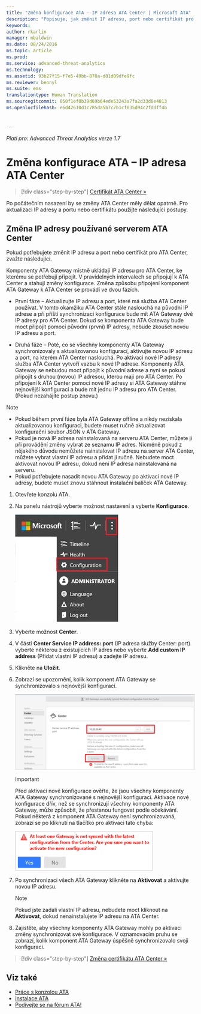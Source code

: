 ```yaml
---
title: "Změna konfigurace ATA – IP adresa ATA Center | Microsoft ATA"
description: "Popisuje, jak změnit IP adresu, port nebo certifikát pro ATA Center."
keywords: 
author: rkarlin
manager: mbaldwin
ms.date: 08/24/2016
ms.topic: article
ms.prod: 
ms.service: advanced-threat-analytics
ms.technology: 
ms.assetid: 93b27f15-f7e5-49bb-870a-d81d09dfe9fc
ms.reviewer: bennyl
ms.suite: ems
translationtype: Human Translation
ms.sourcegitcommit: 050f1ef0b39d69b64ede53243a7fa2d33d0e4813
ms.openlocfilehash: e6d42610d1c785da5b7c7b1cf035d94c2fddff4b


---
```


*Platí pro: Advanced Threat Analytics verze 1.7*



# Změna konfigurace ATA – IP adresa ATA Center

>[!div class="step-by-step"]
[Certifikát ATA Center »](modifying-ata-config-centercert.md)

Po počátečním nasazení by se změny ATA Center měly dělat opatrně. Pro aktualizaci IP adresy a portu nebo certifikátu použijte následující postupy.

## Změna IP adresy používané serverem ATA Center
Pokud potřebujete změnit IP adresu a port nebo certifikát pro ATA Center, zvažte následující.

Komponenty ATA Gateway místně ukládají IP adresu pro ATA Center, ke kterému se potřebují připojit. V pravidelných intervalech se připojují k ATA Center a stahují změny konfigurace. Změna způsobu připojení komponent ATA Gateway k ATA Center se provádí ve dvou fázích.

-   První fáze – Aktualizujte IP adresu a port, které má služba ATA Center používat. V tomto okamžiku ATA Center stále naslouchá na původní IP adrese a při příští synchronizaci konfigurace bude mít ATA Gateway dvě IP adresy pro ATA Center. Dokud se komponenta ATA Gateway bude moct připojit pomocí původní (první) IP adresy, nebude zkoušet novou IP adresu a port.

-   Druhá fáze – Poté, co se všechny komponenty ATA Gateway synchronizovaly s aktualizovanou konfigurací, aktivujte novou IP adresu a port, na kterém ATA Center naslouchá. Po aktivaci nové IP adresy služba ATA Center vytvoří vazbu k nové IP adrese. Komponenty ATA Gateway se nebudou moct připojit k původní adrese a nyní se pokusí připojit s druhou (novou) IP adresou, kterou mají pro ATA Center. Po připojení k ATA Center pomocí nové IP adresy si ATA Gateway stáhne nejnovější konfiguraci a bude mít jednu IP adresu pro ATA Center. (Pokud nezahájíte postup znovu.)

> [!NOTE]
> -   Pokud během první fáze byla ATA Gateway offline a nikdy nezískala aktualizovanou konfiguraci, budete muset ručně aktualizovat konfigurační soubor JSON v ATA Gateway.
> -   Pokud je nová IP adresa nainstalovaná na serveru ATA Center, můžete ji při provádění změny vybrat ze seznamu IP adres. Nicméně pokud z nějakého důvodu nemůžete nainstalovat IP adresu na server ATA Center, můžete vybrat vlastní IP adresu a přidat ji ručně. Nebudete moct aktivovat novou IP adresu, dokud není IP adresa nainstalovaná na serveru.
> -   Pokud potřebujete nasadit novou ATA Gateway po aktivaci nové IP adresy, budete muset znovu stáhnout instalační balíček ATA Gateway.

1.  Otevřete konzolu ATA.

2.  Na panelu nástrojů vyberte možnost nastavení a vyberte **Konfigurace**.

    ![Ikona nastavení konfigurace ATA](media/ATA-config-icon.JPG)

3.  Vyberte možnost **Center**.

4.  V části **Center Service IP address: port** (IP adresa služby Center: port) vyberte některou z existujících IP adres nebo vyberte **Add custom IP address** (Přidat vlastní IP adresu) a zadejte IP adresu.

5.  Klikněte na **Uložit**.

6.  Zobrazí se upozornění, kolik komponent ATA Gateway se synchronizovalo s nejnovější konfigurací.

    ![Obrázek synchronizovaných bran ATA Center](media/ATA-chge-IP-after-clicking-save.png)

    >[!IMPORTANT]
    >Před aktivací nové konfigurace ověřte, že jsou všechny komponenty ATA Gateway synchronizované s nejnovější konfigurací. Aktivace nové konfigurace dřív, než se synchronizují všechny komponenty ATA Gateway, může způsobit, že přestanou fungovat podle očekávání. Pokud některá z komponent ATA Gateway není synchronizovaná, zobrazí se po kliknutí na tlačítko pro aktivaci tato chyba:
    >
    >    ![ATA Gateway – chyba synchronizace](media/ataGW-not-synced.png)


7.  Po synchronizaci všech ATA Gateway klikněte na **Aktivovat** a aktivujte novou IP adresu.

    > [!NOTE]
    > Pokud jste zadali vlastní IP adresu, nebudete moct kliknout na **Aktivovat**, dokud nenainstalujete IP adresu na ATA Center.

8.  Zajistěte, aby všechny komponenty ATA Gateway mohly po aktivaci změny synchronizovat své konfigurace. V oznamovacím pruhu se zobrazí, kolik komponent ATA Gateway úspěšně synchronizovalo svoji konfiguraci.

>[!div class="step-by-step"]
[Změna certifikátu ATA Center »](modifying-ata-config-centercert.md)


## Viz také
- [Práce s konzolou ATA](working-with-ata-console.md)
- [Instalace ATA](install-ata.md)
- [Podívejte se na fórum ATA!](https://aka.ms/ata-forum)



<!--HONumber=Aug16_HO5-->


